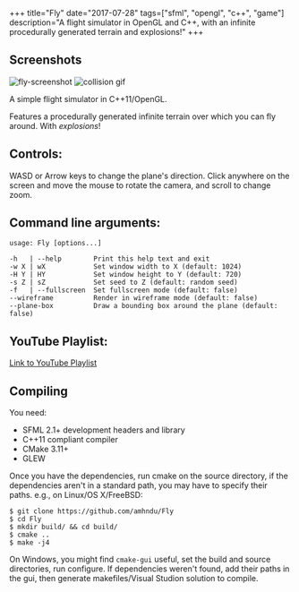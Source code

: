 +++
title="Fly"
date="2017-07-28"
tags=["sfml", "opengl", "c++", "game"]
description="A flight simulator in OpenGL and C++, with an infinite procedurally generated terrain and explosions!"
+++

Screenshots
------------
![fly-screenshot](/screenshots/fly-screenshot.png)
![collision gif](https://thumbs.gfycat.com/CharmingFastCoqui-size_restricted.gif)

A simple flight simulator in C++11/OpenGL.

Features a procedurally generated infinite terrain over which you can fly around.
With *explosions*!


Controls:
-----------
WASD or Arrow keys to change the plane's direction.
Click anywhere on the screen and move the mouse to rotate the camera, and scroll to change zoom.


Command line arguments:
-----------------------------
```
usage: Fly [options...]

-h   | --help        Print this help text and exit
-w X | wX            Set window width to X (default: 1024)
-H Y | HY            Set window height to Y (default: 720)
-s Z | sZ            Set seed to Z (default: random seed)
-f   | --fullscreen  Set fullscreen mode (default: false)
--wireframe          Render in wireframe mode (default: false)
--plane-box          Draw a bounding box around the plane (default: false)
```

YouTube Playlist:
------------------
[Link to YouTube Playlist](https://www.youtube.com/playlist?list=PLiULt7qySWt20wzP_o6aeUNaClIziR0TR)


Compiling
-----------

You need:

* SFML 2.1+ development headers and library
* C++11 compliant compiler
* CMake 3.11+
* GLEW

Once you have the dependencies, run cmake on the source directory, if the dependencies aren't in a standard path, you may have to specify their paths.
e.g., on Linux/OS X/FreeBSD:
```
$ git clone https://github.com/amhndu/Fly
$ cd Fly
$ mkdir build/ && cd build/
$ cmake ..
$ make -j4
```
On Windows, you might find `cmake-gui` useful, set the build and source directories, run configure. If dependencies weren't found, add their paths in the gui, then generate makefiles/Visual Studion solution to compile.

